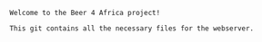~~~~~~~~~~~~~~~~~~~~~~~~~~~~~~#Beer4africa~~~~~~~~~~~~~~~~~~~~~~~~~~~~~~
Welcome to the Beer 4 Africa project!

This git contains all the necessary files for the webserver.
